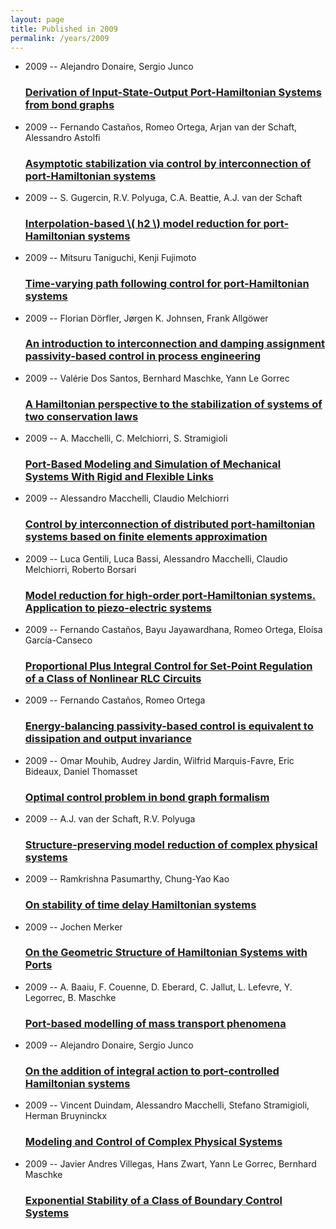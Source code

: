 ```yaml
---
layout: page
title: Published in 2009
permalink: /years/2009
---
```


<ul class="post-list">

  <li>
    <span class="post-meta">2009 -- Alejandro Donaire, Sergio Junco</span>
    <h3><a class="post-link" href="{{ site.baseurl }}/derivation-of-input-state-output-port-hamiltonian-systems-from-bond-graphs">Derivation of Input-State-Output Port-Hamiltonian Systems from bond graphs</a></h3>
  </li>
  <li>
    <span class="post-meta">2009 -- Fernando Castaños, Romeo Ortega, Arjan van der Schaft, Alessandro Astolfi</span>
    <h3><a class="post-link" href="{{ site.baseurl }}/asymptotic-stabilization-via-control-by-interconnection-of-port-hamiltonian-systems">Asymptotic stabilization via control by interconnection of port-Hamiltonian systems</a></h3>
  </li>
  <li>
    <span class="post-meta">2009 -- S. Gugercin, R.V. Polyuga, C.A. Beattie, A.J. van der Schaft</span>
    <h3><a class="post-link" href="{{ site.baseurl }}/interpolation-based-amp-x210c-lt-inf-gt-2-lt-inf-gt-model-reduction-for-port-hamiltonian-systems">Interpolation-based \( h2 \) model reduction for port-Hamiltonian systems</a></h3>
  </li>
  <li>
    <span class="post-meta">2009 -- Mitsuru Taniguchi, Kenji Fujimoto</span>
    <h3><a class="post-link" href="{{ site.baseurl }}/time-varying-path-following-control-for-port-hamiltonian-systems">Time-varying path following control for port-Hamiltonian systems</a></h3>
  </li>
  <li>
    <span class="post-meta">2009 -- Florian Dörfler, Jørgen K. Johnsen, Frank Allgöwer</span>
    <h3><a class="post-link" href="{{ site.baseurl }}/an-introduction-to-interconnection-and-damping-assignment-passivity-based-control-in-process-engineering">An introduction to interconnection and damping assignment passivity-based control in process engineering</a></h3>
  </li>
  <li>
    <span class="post-meta">2009 -- Valérie Dos Santos, Bernhard Maschke, Yann Le Gorrec</span>
    <h3><a class="post-link" href="{{ site.baseurl }}/a-hamiltonian-perspective-to-the-stabilization-of-systems-of-two-conservation-laws">A Hamiltonian perspective to the stabilization of systems of two conservation laws</a></h3>
  </li>
  <li>
    <span class="post-meta">2009 -- A. Macchelli, C. Melchiorri, S. Stramigioli</span>
    <h3><a class="post-link" href="{{ site.baseurl }}/port-based-modeling-and-simulation-of-mechanical-systems-with-rigid-and-flexible-links">Port-Based Modeling and Simulation of Mechanical Systems With Rigid and Flexible Links</a></h3>
  </li>
  <li>
    <span class="post-meta">2009 -- Alessandro Macchelli, Claudio Melchiorri</span>
    <h3><a class="post-link" href="{{ site.baseurl }}/control-by-interconnection-of-distributed-port-hamiltonian-systems-based-on-finite-elements-approximation">Control by interconnection of distributed port-hamiltonian systems based on finite elements approximation</a></h3>
  </li>
  <li>
    <span class="post-meta">2009 -- Luca Gentili, Luca Bassi, Alessandro Macchelli, Claudio Melchiorri, Roberto Borsari</span>
    <h3><a class="post-link" href="{{ site.baseurl }}/model-reduction-for-high-order-port-hamiltonian-systems-application-to-piezo-electric-systems">Model reduction for high-order port-Hamiltonian systems. Application to piezo-electric systems</a></h3>
  </li>
  <li>
    <span class="post-meta">2009 -- Fernando Castaños, Bayu Jayawardhana, Romeo Ortega, Eloísa García-Canseco</span>
    <h3><a class="post-link" href="{{ site.baseurl }}/proportional-plus-integral-control-for-set-point-regulation-of-a-class-of-nonlinear-rlc-circuits">Proportional Plus Integral Control for Set-Point Regulation of a Class of Nonlinear RLC Circuits</a></h3>
  </li>
  <li>
    <span class="post-meta">2009 -- Fernando Castaños, Romeo Ortega</span>
    <h3><a class="post-link" href="{{ site.baseurl }}/energy-balancing-passivity-based-control-is-equivalent-to-dissipation-and-output-invariance">Energy-balancing passivity-based control is equivalent to dissipation and output invariance</a></h3>
  </li>
  <li>
    <span class="post-meta">2009 -- Omar Mouhib, Audrey Jardin, Wilfrid Marquis-Favre, Eric Bideaux, Daniel Thomasset</span>
    <h3><a class="post-link" href="{{ site.baseurl }}/optimal-control-problem-in-bond-graph-formalism">Optimal control problem in bond graph formalism</a></h3>
  </li>
  <li>
    <span class="post-meta">2009 -- A.J. van der Schaft, R.V. Polyuga</span>
    <h3><a class="post-link" href="{{ site.baseurl }}/structure-preserving-model-reduction-of-complex-physical-systems">Structure-preserving model reduction of complex physical systems</a></h3>
  </li>
  <li>
    <span class="post-meta">2009 -- Ramkrishna Pasumarthy, Chung-Yao Kao</span>
    <h3><a class="post-link" href="{{ site.baseurl }}/on-stability-of-time-delay-hamiltonian-systems">On stability of time delay Hamiltonian systems</a></h3>
  </li>
  <li>
    <span class="post-meta">2009 -- Jochen Merker</span>
    <h3><a class="post-link" href="{{ site.baseurl }}/on-the-geometric-structure-of-hamiltonian-systems-with-ports">On the Geometric Structure of Hamiltonian Systems with Ports</a></h3>
  </li>
  <li>
    <span class="post-meta">2009 -- A. Baaiu, F. Couenne, D. Eberard, C. Jallut, L. Lefevre, Y. Legorrec, B. Maschke</span>
    <h3><a class="post-link" href="{{ site.baseurl }}/port-based-modelling-of-mass-transport-phenomena">Port-based modelling of mass transport phenomena</a></h3>
  </li>
  <li>
    <span class="post-meta">2009 -- Alejandro Donaire, Sergio Junco</span>
    <h3><a class="post-link" href="{{ site.baseurl }}/on-the-addition-of-integral-action-to-port-controlled-hamiltonian-systems">On the addition of integral action to port-controlled Hamiltonian systems</a></h3>
  </li>
  <li>
    <span class="post-meta">2009 -- Vincent Duindam, Alessandro Macchelli, Stefano Stramigioli, Herman Bruyninckx</span>
    <h3><a class="post-link" href="{{ site.baseurl }}/modeling-and-control-of-complex-physical-systems">Modeling and Control of Complex Physical Systems</a></h3>
  </li>
  <li>
    <span class="post-meta">2009 -- Javier Andres Villegas, Hans Zwart, Yann Le Gorrec, Bernhard Maschke</span>
    <h3><a class="post-link" href="{{ site.baseurl }}/exponential-stability-of-a-class-of-boundary-control-systems">Exponential Stability of a Class of Boundary Control Systems</a></h3>
  </li>
</ul>
